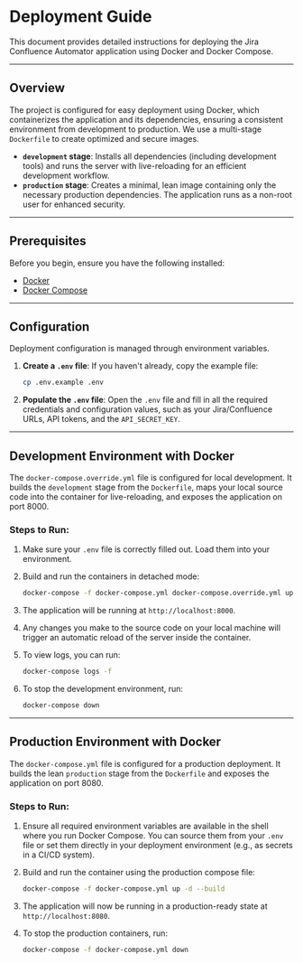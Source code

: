 # Deployment Guide

This document provides detailed instructions for deploying the Jira Confluence Automator application using Docker and Docker Compose.

---

## Overview

The project is configured for easy deployment using Docker, which containerizes the application and its dependencies, ensuring a consistent environment from development to production. We use a multi-stage `Dockerfile` to create optimized and secure images.

- **`development` stage**: Installs all dependencies (including development tools) and runs the server with live-reloading for an efficient development workflow.
- **`production` stage**: Creates a minimal, lean image containing only the necessary production dependencies. The application runs as a non-root user for enhanced security.

---

## Prerequisites

Before you begin, ensure you have the following installed:

- [Docker](https://www.docker.com/get-started)
- [Docker Compose](https://docs.docker.com/compose/install/)

---

## Configuration

Deployment configuration is managed through environment variables.

1. **Create a `.env` file**: If you haven't already, copy the example file:

    ```bash
    cp .env.example .env
    ```

2. **Populate the `.env` file**: Open the `.env` file and fill in all the required credentials and configuration values, such as your Jira/Confluence URLs, API tokens, and the `API_SECRET_KEY`.

---

## Development Environment with Docker

The `docker-compose.override.yml` file is configured for local development. It builds the `development` stage from the `Dockerfile`, maps your local source code into the container for live-reloading, and exposes the application on port 8000.

### Steps to Run:

1. Make sure your `.env` file is correctly filled out. Load them into your environment.
2. Build and run the containers in detached mode:

    ```bash
    docker-compose -f docker-compose.yml docker-compose.override.yml up -d --build
    ```

3. The application will be running at `http://localhost:8000`.
4. Any changes you make to the source code on your local machine will trigger an automatic reload of the server inside the container.
5. To view logs, you can run:

    ```bash
    docker-compose logs -f
    ```

6. To stop the development environment, run:

    ```bash
    docker-compose down
    ```

---

## Production Environment with Docker

The `docker-compose.yml` file is configured for a production deployment. It builds the lean `production` stage from the `Dockerfile` and exposes the application on port 8080.

### Steps to Run:

1. Ensure all required environment variables are available in the shell where you run Docker Compose. You can source them from your `.env` file or set them directly in your deployment environment (e.g., as secrets in a CI/CD system).
2. Build and run the container using the production compose file:

    ```bash
    docker-compose -f docker-compose.yml up -d --build
    ```

3. The application will now be running in a production-ready state at `http://localhost:8080`.
4. To stop the production containers, run:

    ```bash
    docker-compose -f docker-compose.yml down
    ```
